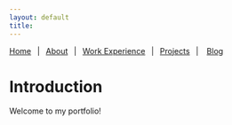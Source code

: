 ```yaml
---
layout: default
title: 
---
```


[Home](./index.md)&ensp;
|&ensp;
[About](./about.md)&ensp;
|&ensp;
[Work Experience](./work-experience.md)&ensp;
|&ensp;
[Projects](./projects.md)&ensp;
| &ensp;
[Blog](./blog.html)

# Introduction
Welcome to my portfolio!
